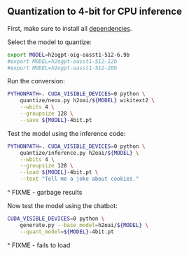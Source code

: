## Quantization to 4-bit for CPU inference

First, make sure to install all [dependencies](../INSTALL.md).

Select the model to quantize:
```bash
export MODEL=h2ogpt-oig-oasst1-512-6.9b
#export MODEL=h2ogpt-oasst1-512-12b
#export MODEL=h2ogpt-oasst1-512-20b
```

Run the conversion:
```bash
PYTHONPATH=. CUDA_VISIBLE_DEVICES=0 python \
    quantize/neox.py h2oai/${MODEL} wikitext2 \
    --wbits 4 \
    --groupsize 128 \
    --save ${MODEL}-4bit.pt
```

Test the model using the inference code:
```bash
PYTHONPATH=. CUDA_VISIBLE_DEVICES=0 python \
    quantize/inference.py h2oai/${MODEL} \
    --wbits 4 \
    --groupsize 128 \
    --load ${MODEL}-4bit.pt \
    --text "Tell me a joke about cookies."
```
^ FIXME - garbage results

Now test the model using the chatbot:
```bash
CUDA_VISIBLE_DEVICES=0 python \
    generate.py --base_model=h2oai/${MODEL} \
    --quant_model=${MODEL}-4bit.pt
```
^ FIXME - fails to load
